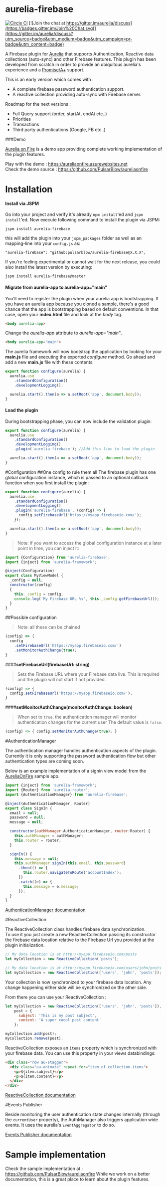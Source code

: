 # aurelia-firebase

 [![Circle CI](https://circleci.com/gh/PulsarBlow/aurelia-firebase/tree/master.svg?style=svg)](https://circleci.com/gh/PulsarBlow/aurelia-firebase/tree/master)   [![Join the chat at https://gitter.im/aurelia/discuss](https://badges.gitter.im/Join%20Chat.svg)](https://gitter.im/aurelia/discuss?utm_source=badge&utm_medium=badge&utm_campaign=pr-badge&utm_content=badge)

A Firebase plugin for [Aurelia](http://aurelia.io/) that supports Authentication, Reactive data collections (auto-sync) and other Firebase features. This plugin has been developed from scratch in order to provide an ubiquitous aurelia's experience and a [Promise/A+](https://promisesaplus.com/) support.

This is an early version which comes with :

- A complete firebase password authentication support.
- A reactive collection providing auto-sync with Firebase server.

Roadmap for the next versions :
 
* Full Query support (order, startAt, endAt etc..)
* Priorities
* Transactions
* Third party authentications (Google, FB etc..)

###Demo

[Aurelia on Fire](https://github.com/PulsarBlow/aureliaonfire) is a demo app providing complete working implementation of the plugin features.

Play with the demo : https://aureliaonfire.azurewebsites.net  
Check the demo source : https://github.com/PulsarBlow/aureliaonfire

# Installation


#### Install via JSPM
Go into your project and verify it's already `npm install`'ed and `jspm install`'ed. Now execute following command to install the plugin via JSPM:

```
jspm install aurelia-firebase
```

this will add the plugin into your `jspm_packages` folder as well as an mapping-line into your `config.js` as:

```
"aurelia-firebase": "github:pulsarblow/aurelia-firebase@X.X.X",
```

If you're feeling experimental or cannot wait for the next release, you could also install the latest version by executing:
```
jspm install aurelia-firebase@master
```


#### Migrate from aurelia-app to aurelia-app="main"
You'll need to register the plugin when your aurelia app is bootstrapping. If you have an aurelia app because you cloned a sample, there's a good chance that the app is bootstrapping based on default conventions. In that case, open your **index.html** file and look at the *body* tag.
``` html
<body aurelia-app>
```
Change the *aurelia-app* attribute to *aurelia-app="main"*.
``` html
<body aurelia-app="main">
```
The aurelia framework will now bootstrap the application by looking for your **main.js** file and executing the exported *configure* method. Go ahead and add a new **main.js** file with these contents:

``` javascript
export function configure(aurelia) {
  aurelia.use
    .standardConfiguration()
    .developmentLogging();

  aurelia.start().then(a => a.setRoot('app', document.body));
}
```

#### Load the plugin
During bootstrapping phase, you can now include the validation plugin:

``` javascript
export function configure(aurelia) {
  aurelia.use
    .standardConfiguration()
    .developmentLogging()
    .plugin('aurelia-firebase'); //Add this line to load the plugin

  aurelia.start().then(a => a.setRoot('app', document.body));
}
```

#Configuration
##One config to rule them all
The firebase plugin has one global configuration instance, which is passed to an optional callback function when you first install the plugin:  

``` javascript
export function configure(aurelia) {
  aurelia.use
    .standardConfiguration()
    .developmentLogging()
    .plugin('aurelia-firebase', (config) => {
      config.setFirebaseUrl('https://myapp.firebaseio.com/');
    });

  aurelia.start().then(a => a.setRoot('app', document.body));
}
```

> Note: if you want to access the global configuration instance at a later point in time, you can inject it:

```javascript
import {Configuration} from 'aurelia-firebase';
import {inject} from 'aurelia-framework';

@inject(Configuration)
export class MyViewModel {
  _config = null;
  constructor(config)
  {
    this._config = config;
    console.log('My Firebase URL %s', this._config.getFirebaseUrl());
  }
}
```

##Possible configuration  

> Note: all these can be chained

``` javascript
(config) => { 
  config
    .setFirebaseUrl('https://myapp.firebaseio.com/')
    .setMonitorAuthChange(true);
}
```

####**setFirebaseUrl(firebaseUrl: string)**
> Sets the Firebase URL where your Firebase data live.
> This is required and the plugin will not start if not provided.
``` javascript
(config) => {
  config.setFirebaseUrl('https://myapp.firebaseio.com/');
}
```
####**setMonitorAuthChange(monitorAuthChange: boolean)**
> When set to `true`, the authentication manager will monitor authentication changes for the current user 
The default value is `false`.
``` javascript
(config) => { config.setMonitorAuthChange(true); }
```

#AuthenticationManager

The authentication manager handles authentication aspects of the plugin.
Currently it is only supporting the password authentication flow but other authentication types are coming soon.

Below is an example implementation of a signin view model from the [AureliaOnFire](https://github.com/PulsarBlow/aureliaonfire) sample app.

``` javascript
import {inject} from 'aurelia-framework';
import {Router} from 'aurelia-router';
import {AuthenticationManager} from 'aurelia-firebase';

@inject(AuthenticationManager, Router)
export class SignIn {
  email = null;
  password = null;
  message = null;

  constructor(authManager:AuthenticationManager, router:Router) {
    this.authManager = authManager;
    this.router = router;
  }

  signIn() {
    this.message = null;
    this.authManager.signIn(this.email, this.password)
      .then(() => {
        this.router.navigateToRoute('accountIndex');
      })
      .catch((e) => {
        this.message = e.message;
      });
  }
}
```

[AuthenticationManager documentation](doc/authentication-manager.md)
 
#ReactiveCollection

The ReactiveCollection class handles firebase data synchronization.  
To use it you just create a new ReactiveCollection passing its constructor the firebase data location relative to the Firebase Url you provided at the plugin initialization.
``` javascript
// My data location is at http://myapp.firebaseio.com/posts
let myCollection = new ReactiveCollection('posts');

// My data location is at http://myapp.firebaseio.com/users/john/posts
let myCollection = new ReactiveCollection(['users', 'john', 'posts']);
```

Your collection is now synchronized to your firebase data location. Any change happening either side will be synchronized on the other side.

From there you can use your ReactiveCollection :
``` javascript
let myCollection = new ReactiveCollection(['users', 'john', 'posts']),
    post = {
	  subject: 'This is my post subject',
	  content: 'A super coool post content'
    };

myCollection.add(post);
myCollection.remove(post);
```

ReactiveCollection exposes an `items` property which is synchronized with your firebase data.
You can use this property in your views databindings:

```html
<div class="row au-stagger">
  <div class="au-animate" repeat.for="item of collection.items">
    <p>${item.subject}</p>
    <p>${item.content}</p>
  </div>
</div>
```

[ReactiveCollection documentation](doc/reactive-collection.md)

#Events Publisher

Beside monitoring the user authentication state changes internally (through the `currentUser` property), the AuthManager also triggers application wide events.
It uses the aurelia's `EventAggregator` to do so.

[Events Publisher documentation](doc/events-publisher.md)

# Sample implementation

Check the sample implementation at : https://github.com/PulsarBlow/aureliaonfire
While we work on a better documentation, this is a great place to learn about the plugin features.
